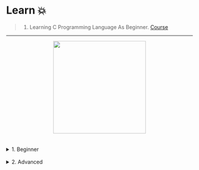 # Learn 💥

> 1) Learning C Programming Language As Beginner. [Course](https://www.udemy.com/course/c-for-beginners-in-arabic-2023/)
---

<div align="center">
<!-- Title: -->
  <a href="https://www.udemy.com/course/c-for-beginners-in-arabic-2023/">
    <img src="https://github.com/DevIA3kl/other/blob/master/more/Udemy_C.jpg" height="250">
  </a>
  </div>
<br><br>
<details>
<summary>
1. Beginner
<br><br>
</summary>
  
<details>
<summary>Section 1</summary><br>

  - [know basics](Beginner/Lectures/0/)
  - [printf()](Beginner/Lectures/1/)
  - [Comments and Escape Sequences](Beginner/Lectures/3/)
  - [Variables](Beginner/Lectures/4/)
  - [Data Types](Beginner/Lectures/5/)
  - [Format Specifier](Beginner/Lectures/6/)
  - [Constants](Beginner/Lectures/7/)
  - [Arithmetic Operations](Beginner/Lectures/8/)
  - [Augmented Assignment Operators](Beginner/Lectures/9/)
  - [User Input](Beginner/Lectures/10/)
  - [Math Functions](Beginner/Lectures/11/)
  - [Circle Circumference Program](Beginner/Lectures/12/)
  - [Hypotenuse Calculator Program](Beginner/Lectures/13/)
</details>

<details>
<summary>Section 2</summary><br>

  - [If Statments](Beginner/Lectures/14/)
  - [Switch Statments](Beginner/Lectures/15/)
  - [Temperature Conversion Program](Beginner/Lectures/16/)
  - [Calculator Program](Beginner/Lectures/17/)
  - [And Logical Operator](Beginner/Lectures/18/)
  - [OR Logical Operator](Beginner/Lectures/19/)
  - [Not Logical Operator](Beginner/Lectures/20/)
  - [Functions](Beginner/Lectures/21/)
  - [Arguments](Beginner/Lectures/22/)
  - [Return Statment](Beginner/Lectures/23/)
  - [Ternary Operator](Beginner/Lectures/24/)
  - [Function Prototypes](Beginner/Lectures/25/)
  - [String Functions](Beginner/Lectures/26/)
  - [For Loops](Beginner/Lectures/27/)
  - [While Loops](Beginner/Lectures/28/)
  - [Do While Loops](Beginner/Lectures/29/)
  - [Nested Loops](Beginner/Lectures/30/)
  
</details>

<details>
<summary>Section 3</summary><br>

  - [Break and Continue](Beginner/Lectures/31/)
  - [Arrays](Beginner/Lectures/32/)
  - [Print An Array with Loop](Beginner/Lectures/33/)
  - [2D Arrays](Beginner/Lectures/34/)
  - [Array Of Strings](Beginner/Lectures/35/)
  - [Swape Values of two Variables](Beginner/Lectures/36/)
  - [Sort An Array](Beginner/Lectures/37/)
  - [Structs](Beginner/Lectures/38/)
  - [Typedef](Beginner/Lectures/39/)
</details>

<details>
<summary>Section 4</summary><br>

  - [Array of Structs](Beginner/Lectures/40/)
  - [Enums](Beginner/Lectures/41/)
  - [Random Numbers](Beginner/Lectures/42/)
  - [Number Guessing Game](Beginner/Lectures/43/)
  - [Quiz Game](Beginner/Lectures/44/)
  - [Bitwise Operators](Beginner/Lectures/45/)

</details>  
  

<details>
<summary>Section 5</summary><br>
  
  - [Memory Addresses](Beginner/Lectures/46/)
  - [Pointer](Beginner/Lectures/47/)
  - [Open a File](Beginner/Lectures/48/)
  - [Save a File](Beginner/Lectures/49/)
  - [Delete a File](Beginner/Lectures/50/)
  - [Tic Tac Toe Game](Beginner/Lectures/51/)
</details> 



</details>

<details>
<summary>
2. Advanced
<br>
</summary>

- Soon.
</details>
